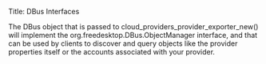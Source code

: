 Title: DBus Interfaces

The DBus object that is passed to cloud_providers_provider_exporter_new() will
implement the org.freedesktop.DBus.ObjectManager interface, and that can be used
by clients to discover and query objects like the provider properties itself or
the accounts associated with your provider.

